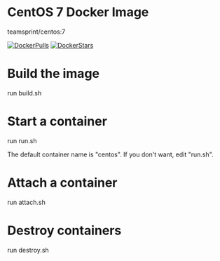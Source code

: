 # CentOS 7 Docker Image

teamsprint/centos:7

[![DockerPulls](https://img.shields.io/docker/pulls/teamsprint/docker-centos.svg)](https://registry.hub.docker.com/u/teamsprint/docker-centos/)
[![DockerStars](https://img.shields.io/docker/stars/teamsprint/docker-centos.svg)](https://registry.hub.docker.com/u/teamsprint/docker-centos/)

# Build the image

run build.sh

# Start a container

run run.sh

The default container name is "centos". If you don't want, edit "run.sh".

# Attach a container

run attach.sh

# Destroy containers

run destroy.sh


